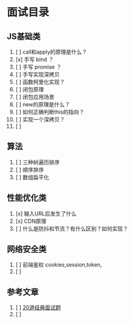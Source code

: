 # 面试目录

## JS基础类

1. [ ] call和apply的原理是什么？
2. [x] 手写 bind ？
3. [ ] 手写 promise ？
4. [ ] 手写实现深拷贝
5. [ ] 函数柯里化实现？
6. [ ] 闭包原理
7. [ ] 闭包应用场景
8. [ ] new的原理是什么？
9. [ ] 如何正确判断this的指向？
10. [ ] 实现一个深拷贝？
11. [ ] 

## 算法

1. [ ] 三种树遍历排序
2. [ ] 顺序排序
3. [ ] 数组扁平化


## 性能优化类

1. [x] 输入URL后发生了什么
2. [x] CDN原理
3. [ ] 什么是防抖和节流？有什么区别？如何实现？

## 网络安全类

1. [ ] 前端鉴权 cookies,session,token,
2. [ ] 



## 参考文章
1. [ ] [20道经典面试题](https://juejin.im/post/5d124a12f265da1b9163a28d)
2. [ ] 